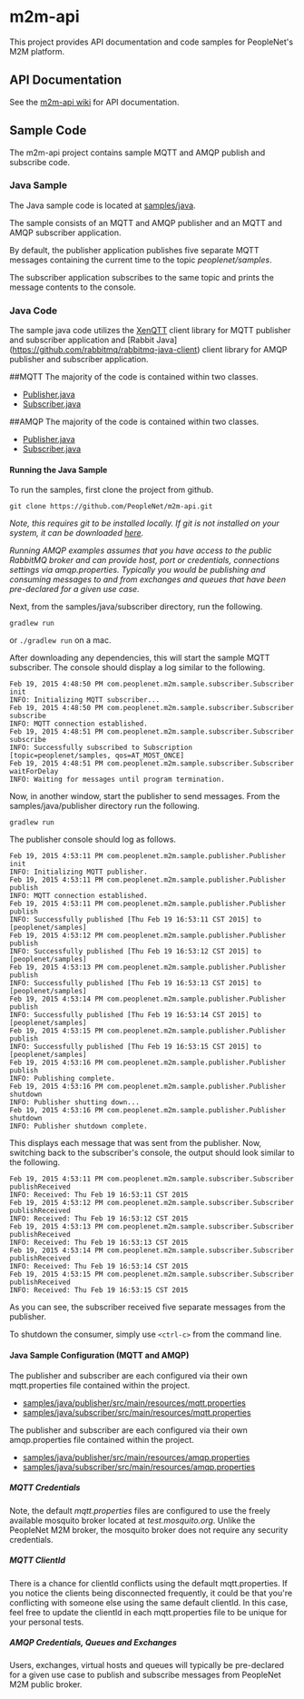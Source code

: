 # m2m-api
This project provides API documentation and code samples for PeopleNet's M2M platform.

## API Documentation
See the [m2m-api wiki](https://github.com/PeopleNet/m2m-api/wiki) for API documentation.

## Sample Code
The m2m-api project contains sample MQTT and AMQP publish and subscribe code.

### Java Sample
The Java sample code is located at [samples/java](samples/java).

The sample consists of an MQTT and AMQP publisher and an MQTT and AMQP subscriber application.

By default, the publisher application publishes five separate MQTT messages containing the current time to the topic *peoplenet/samples*.

The subscriber application subscribes to the same topic and prints the message contents to the console.

### Java Code
The sample java code utilizes the [XenQTT](https://github.com/TwoGuysFromKabul/xenqtt) client library for MQTT publisher and subscriber application and [Rabbit Java] (https://github.com/rabbitmq/rabbitmq-java-client) client library for AMQP publisher and subscriber application.

##MQTT
The majority of the code is contained within two classes.
* [Publisher.java](samples/java/publisher/src/main/java/com/peoplenet/m2m/sample/mqtt/publisher/Publisher.java)
* [Subscriber.java](samples/java/subscriber/src/main/java/com/peoplenet/m2m/sample/mqtt/subscriber/Subscriber.java)

##AMQP
The majority of the code is contained within two classes.
* [Publisher.java](samples/java/publisher/src/main/java/com/peoplenet/m2m/sample/amqp/publisher/Publisher.java)
* [Subscriber.java](samples/java/publisher/src/main/java/com/peoplenet/m2m/sample/amqp/subscriber/Subscriber.java)

#### Running the Java Sample
To run the samples, first clone the project from github.
```
git clone https://github.com/PeopleNet/m2m-api.git
```
*Note, this requires git to be installed locally. If git is not installed on your system, it can be downloaded [here](http://git-scm.com/downloads).*

*Running AMQP examples assumes that you have access to the public RabbitMQ broker and can provide host, port or credentials, connections settings via amqp.properties. Typically you would be publishing and consuming messages to and from exchanges and queues that have been pre-declared for a given use case.* 

Next, from the samples/java/subscriber directory, run the following.
```
gradlew run
```

or `./gradlew run` on a mac.

After downloading any dependencies, this will start the sample MQTT subscriber. The console should display a log similar to the following.
```
Feb 19, 2015 4:48:50 PM com.peoplenet.m2m.sample.subscriber.Subscriber init
INFO: Initializing MQTT subscriber...
Feb 19, 2015 4:48:50 PM com.peoplenet.m2m.sample.subscriber.Subscriber subscribe
INFO: MQTT connection established.
Feb 19, 2015 4:48:51 PM com.peoplenet.m2m.sample.subscriber.Subscriber subscribe
INFO: Successfully subscribed to Subscription [topic=peoplenet/samples, qos=AT_MOST_ONCE]
Feb 19, 2015 4:48:51 PM com.peoplenet.m2m.sample.subscriber.Subscriber waitForDelay
INFO: Waiting for messages until program termination.
```

Now, in another window, start the publisher to send messages. From the samples/java/publisher directory run the following.
```
gradlew run
```
The publisher console should log as follows.
```
Feb 19, 2015 4:53:11 PM com.peoplenet.m2m.sample.publisher.Publisher init
INFO: Initializing MQTT publisher.
Feb 19, 2015 4:53:11 PM com.peoplenet.m2m.sample.publisher.Publisher publish
INFO: MQTT connection established.
Feb 19, 2015 4:53:11 PM com.peoplenet.m2m.sample.publisher.Publisher publish
INFO: Successfully published [Thu Feb 19 16:53:11 CST 2015] to [peoplenet/samples]
Feb 19, 2015 4:53:12 PM com.peoplenet.m2m.sample.publisher.Publisher publish
INFO: Successfully published [Thu Feb 19 16:53:12 CST 2015] to [peoplenet/samples]
Feb 19, 2015 4:53:13 PM com.peoplenet.m2m.sample.publisher.Publisher publish
INFO: Successfully published [Thu Feb 19 16:53:13 CST 2015] to [peoplenet/samples]
Feb 19, 2015 4:53:14 PM com.peoplenet.m2m.sample.publisher.Publisher publish
INFO: Successfully published [Thu Feb 19 16:53:14 CST 2015] to [peoplenet/samples]
Feb 19, 2015 4:53:15 PM com.peoplenet.m2m.sample.publisher.Publisher publish
INFO: Successfully published [Thu Feb 19 16:53:15 CST 2015] to [peoplenet/samples]
Feb 19, 2015 4:53:16 PM com.peoplenet.m2m.sample.publisher.Publisher publish
INFO: Publishing complete.
Feb 19, 2015 4:53:16 PM com.peoplenet.m2m.sample.publisher.Publisher shutdown
INFO: Publisher shutting down...
Feb 19, 2015 4:53:16 PM com.peoplenet.m2m.sample.publisher.Publisher shutdown
INFO: Publisher shutdown complete.
```
This displays each message that was sent from the publisher. Now, switching back to the subscriber's console, the output should look similar to the following.
```
Feb 19, 2015 4:53:11 PM com.peoplenet.m2m.sample.subscriber.Subscriber publishReceived
INFO: Received: Thu Feb 19 16:53:11 CST 2015
Feb 19, 2015 4:53:12 PM com.peoplenet.m2m.sample.subscriber.Subscriber publishReceived
INFO: Received: Thu Feb 19 16:53:12 CST 2015
Feb 19, 2015 4:53:13 PM com.peoplenet.m2m.sample.subscriber.Subscriber publishReceived
INFO: Received: Thu Feb 19 16:53:13 CST 2015
Feb 19, 2015 4:53:14 PM com.peoplenet.m2m.sample.subscriber.Subscriber publishReceived
INFO: Received: Thu Feb 19 16:53:14 CST 2015
Feb 19, 2015 4:53:15 PM com.peoplenet.m2m.sample.subscriber.Subscriber publishReceived
INFO: Received: Thu Feb 19 16:53:15 CST 2015
```
As you can see, the subscriber received five separate messages from the publisher.

To shutdown the consumer, simply use ```<ctrl-c>``` from the command line.

#### Java Sample Configuration (MQTT and AMQP)
The publisher and subscriber are each configured via their own mqtt.properties file contained within the project.
* [samples/java/publisher/src/main/resources/mqtt.properties](samples/java/publisher/src/main/resources/mqtt.properties)
* [samples/java/subscriber/src/main/resources/mqtt.properties](samples/java/subscriber/src/main/resources/mqtt.properties)

The publisher and subscriber are each configured via their own amqp.properties file contained within the project.
* [samples/java/publisher/src/main/resources/amqp.properties](samples/java/publisher/src/main/resources/amqp.properties)
* [samples/java/subscriber/src/main/resources/amqp.properties](samples/java/subscriber/src/main/resources/amqp.properties)

##### MQTT Credentials
Note, the default *mqtt.properties* files are configured to use the freely available mosquito broker located at *test.mosquito.org*. Unlike the PeopleNet M2M broker, the mosquito broker does not require any security credentials.

##### MQTT ClientId
There is a chance for clientId conflicts using the default mqtt.properties. If you notice the clients being disconnected frequently, it could be that you're conflicting with someone else using the same default clientId. In this case, feel free to update the clientId in each mqtt.properties file to be unique for your personal tests.

##### AMQP Credentials, Queues and Exchanges
Users, exchanges, virtual hosts and queues will typically be pre-declared for a given use case to publish and subscribe messages from PeopleNet M2M public broker. 

